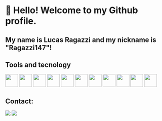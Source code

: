 # 👋 Hello! Welcome to my Github profile.
## My name is Lucas Ragazzi and my nickname is "Ragazzi147"!







## Tools and tecnology
<img loading="lazy" src="https://cdn.jsdelivr.net/gh/devicons/devicon/icons/git/git-original.svg" width="40" height="40"/> <img loading="lazy"  src="https://cdn.jsdelivr.net/gh/devicons/devicon@latest/icons/html5/html5-original-wordmark.svg" width="40" height="40" /> <img loading="lazy"  src="https://cdn.jsdelivr.net/gh/devicons/devicon@latest/icons/bootstrap/bootstrap-original-wordmark.svg" width="40" height="40" /> <img loading="lazy"  src="https://cdn.jsdelivr.net/gh/devicons/devicon@latest/icons/css3/css3-original-wordmark.svg" width="40" height="40" /> <img loading="lazy"  src="https://cdn.jsdelivr.net/gh/devicons/devicon@latest/icons/figma/figma-original.svg" width="40" height="40" /> <img loading="lazy"  src="https://cdn.jsdelivr.net/gh/devicons/devicon@latest/icons/javascript/javascript-original.svg" width="40" height="40" /> <img loading="lazy"  src="https://cdn.jsdelivr.net/gh/devicons/devicon@latest/icons/react/react-original.svg" width="40" height="40" /> <img loading="lazy" src="https://cdn.jsdelivr.net/gh/devicons/devicon@latest/icons/angular/angular-original.svg" width="40" height="40"/> <img loading="lazy"  src="https://cdn.jsdelivr.net/gh/devicons/devicon@latest/icons/csharp/csharp-original.svg" width="40" height="40" /> <img loading="lazy"  src="https://cdn.jsdelivr.net/gh/devicons/devicon@latest/icons/dotnetcore/dotnetcore-original.svg" width="40" height="40" /> <img loading="lazy"  src="https://cdn.jsdelivr.net/gh/devicons/devicon@latest/icons/typescript/typescript-original.svg" width="40" height="40" />        






 
## Contact:
<div>
<a href = "mailto:lucasax147@gmail.com"><img loading="lazy" src="https://img.shields.io/badge/Gmail-D14836?style=for-the-badge&logo=gmail&logoColor=white" target="_blank"></a>
<a href="https://www.linkedin.com/in/lucas-ragazzi-246520208/" target="_blank"><img loading="lazy" src="https://img.shields.io/badge/-LinkedIn-%230077B5?style=for-the-badge&logo=linkedin&logoColor=white" target="_blank"></a>   
</div>














  

   
           
            
            
          
   
           
            
          
          
          
          
           
             
          

<!--
<div >
  <a href="https://github.com/Ragazzi147">
  <img  height="160em" src="https://github-readme-stats.vercel.app/api?username=Ragazzi147&show_icons=true&theme=dark&include_all_commits=true&count_private=true"/>
  
</div>





**Ragazzi147/Ragazzi147** is a ✨ _special_ ✨ repository because its `README.md` (this file) appears on your GitHub profile.

Here are some ideas to get you started:

- 🔭 I’m currently working on ...
- 🌱 I’m currently learning ...
- 👯 I’m looking to collaborate on ...
- 🤔 I’m looking for help with ...
- 💬 Ask me about ...
- 📫 How to reach me: ...
- 😄 Pronouns: ...
- ⚡ Fun fact: ...
-->
